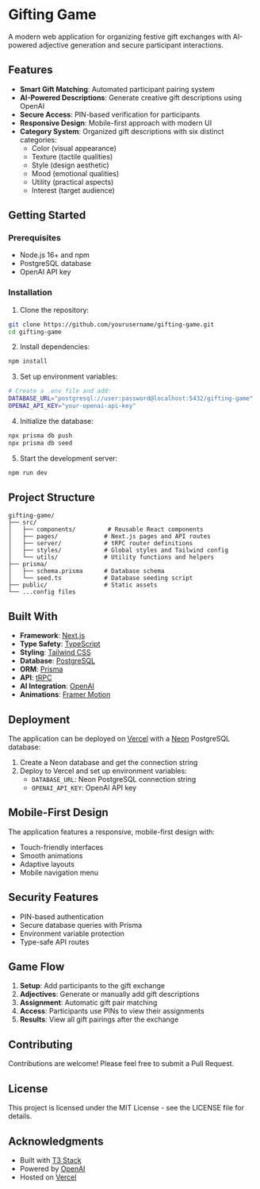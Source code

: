 # Gifting Game

A modern web application for organizing festive gift exchanges with AI-powered adjective generation and secure participant interactions.

## Features

- **Smart Gift Matching**: Automated participant pairing system
- **AI-Powered Descriptions**: Generate creative gift descriptions using OpenAI
- **Secure Access**: PIN-based verification for participants
- **Responsive Design**: Mobile-first approach with modern UI
- **Category System**: Organized gift descriptions with six distinct categories:
  - Color (visual appearance)
  - Texture (tactile qualities)
  - Style (design aesthetic)
  - Mood (emotional qualities)
  - Utility (practical aspects)
  - Interest (target audience)

## Getting Started

### Prerequisites

- Node.js 16+ and npm
- PostgreSQL database
- OpenAI API key

### Installation

1. Clone the repository:
```bash
git clone https://github.com/yourusername/gifting-game.git
cd gifting-game
```

2. Install dependencies:
```bash
npm install
```

3. Set up environment variables:
```bash
# Create a .env file and add:
DATABASE_URL="postgresql://user:password@localhost:5432/gifting-game"
OPENAI_API_KEY="your-openai-api-key"
```

4. Initialize the database:
```bash
npx prisma db push
npx prisma db seed
```

5. Start the development server:
```bash
npm run dev
```

## Project Structure

```
gifting-game/
├── src/
│   ├── components/         # Reusable React components
│   ├── pages/             # Next.js pages and API routes
│   ├── server/            # tRPC router definitions
│   ├── styles/            # Global styles and Tailwind config
│   └── utils/             # Utility functions and helpers
├── prisma/
│   ├── schema.prisma      # Database schema
│   └── seed.ts            # Database seeding script
├── public/                # Static assets
└── ...config files
```

## Built With

- **Framework**: [Next.js](https://nextjs.org/)
- **Type Safety**: [TypeScript](https://www.typescriptlang.org/)
- **Styling**: [Tailwind CSS](https://tailwindcss.com/)
- **Database**: [PostgreSQL](https://www.postgresql.org/)
- **ORM**: [Prisma](https://www.prisma.io/)
- **API**: [tRPC](https://trpc.io/)
- **AI Integration**: [OpenAI](https://openai.com/)
- **Animations**: [Framer Motion](https://www.framer.com/motion/)

## Deployment

The application can be deployed on [Vercel](https://vercel.com) with a [Neon](https://neon.tech) PostgreSQL database:

1. Create a Neon database and get the connection string
2. Deploy to Vercel and set up environment variables:
   - `DATABASE_URL`: Neon PostgreSQL connection string
   - `OPENAI_API_KEY`: OpenAI API key

## Mobile-First Design

The application features a responsive, mobile-first design with:
- Touch-friendly interfaces
- Smooth animations
- Adaptive layouts
- Mobile navigation menu

## Security Features

- PIN-based authentication
- Secure database queries with Prisma
- Environment variable protection
- Type-safe API routes

## Game Flow

1. **Setup**: Add participants to the gift exchange
2. **Adjectives**: Generate or manually add gift descriptions
3. **Assignment**: Automatic gift pair matching
4. **Access**: Participants use PINs to view their assignments
5. **Results**: View all gift pairings after the exchange

## Contributing

Contributions are welcome! Please feel free to submit a Pull Request.

## License

This project is licensed under the MIT License - see the LICENSE file for details.

## Acknowledgments

- Built with [T3 Stack](https://create.t3.gg/)
- Powered by [OpenAI](https://openai.com/)
- Hosted on [Vercel](https://vercel.com)
